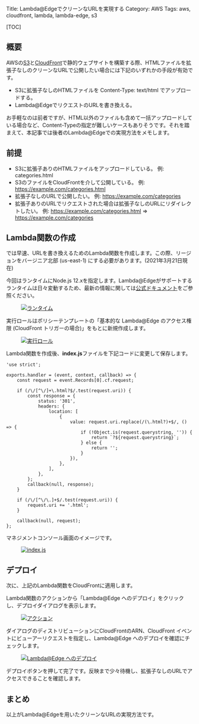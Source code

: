 Title: Lambda@EdgeでクリーンなURLを実現する
Category: AWS
Tags: aws, cloudfront, lambda, lambda-edge, s3

[TOC]

## 概要

AWSの[S3](https://aws.amazon.com/s3/)と[CloudFront](https://aws.amazon.com/cloudfront/)で静的ウェブサイトを構築する際、HTMLファイルを拡張子なしのクリーンなURLで公開したい場合には下記のいずれかの手段が有効です。

- S3に拡張子なしのHTMLファイルを Content-Type: text/html でアップロードする。
- Lambda@EdgeでリクエストのURLを書き換える。

お手軽なのは前者ですが、HTML以外のファイルも含めて一括アップロードしている場合など、Content-Typeの指定が難しいケースもありそうです。それを踏まえて、本記事では後者のLambda@Edgeでの実現方法をメモします。

## 前提

- S3に拡張子ありのHTMLファイルをアップロードしている。
  例: categories.html
- S3のファイルをCloudFrontを介して公開している。
  例: https://example.com/categories.html
- 拡張子なしのURLで公開したい。
  例: https://example.com/categories
- 拡張子ありのURLでリクエストされた場合は拡張子なしのURLにリダイレクトしたい。
  例: https://example.com/categories.html => https://example.com/categories

## Lambda関数の作成

では早速、URLを書き換えるためのLambda関数を作成します。この際、リージョンをバージニア北部 (us-east-1) にする必要があります。(2021年3月21日現在)

今回はランタイムにNode.js 12.xを指定します。Lambda@Edgeがサポートするランタイムは日々変動するため、最新の情報に関しては[公式ドキュメント](https://docs.aws.amazon.com/AmazonCloudFront/latest/DeveloperGuide/lambda-requirements-limits.html#lambda-requirements-lambda-function-configuration)をご参照ください。

<div
    class="elegant-gallery"
    itemscope
    itemtype="http://schema.org/ImageGallery"
>
    <figure
        itemprop="associatedMedia"
        itemscope
        itemtype="http://schema.org/ImageObject"
    >
        <a
            href="/images/5fef0e7d8587b67ce40f9d24d8a3bc92ae7bfd10c8cf7e133781d2c3cb962cbe.png"
            itemprop="contentUrl"
            data-size="1410x180"
        >
            <img
                src="/images/5fef0e7d8587b67ce40f9d24d8a3bc92ae7bfd10c8cf7e133781d2c3cb962cbe.png"
                itemprop="thumbnail"
                alt="ランタイム"
            />
        </a>
    </figure>
</div>

実行ロールはポリシーテンプレートの「基本的な Lambda@Edge のアクセス権限 (CloudFront トリガーの場合)」をもとに新規作成します。

<div
    class="elegant-gallery"
    itemscope
    itemtype="http://schema.org/ImageGallery"
>
    <figure
        itemprop="associatedMedia"
        itemscope
        itemtype="http://schema.org/ImageObject"
    >
        <a
            href="/images/3ddf9f28767cb8cb2e66495f5b4612a81c63af71304fed73b30d8587c8ce825a.png"
            itemprop="contentUrl"
            data-size="2560x1030"
        >
            <img
                src="/images/3ddf9f28767cb8cb2e66495f5b4612a81c63af71304fed73b30d8587c8ce825a.png"
                itemprop="thumbnail"
                alt="実行ロール"
            />
        </a>
    </figure>
</div>

Lambda関数を作成後、**index.js**ファイルを下記コードに変更して保存します。

``` { .js linenos=true }
'use strict';

exports.handler = (event, context, callback) => {
    const request = event.Records[0].cf.request;

    if (/\/[^\/]+\.html?$/.test(request.uri)) {
        const response = {
            status: '301',
            headers: {
                location: [
                    {
                        value: request.uri.replace(/(\.html?)+$/, () => {
                            if (!Object.is(request.querystring, '')) {
                                return `?${request.querystring}`;
                            } else {
                                return '';
                            }
                        }),
                    },
                ],
            },
        };
        callback(null, response);
    }

    if (/\/[^\/\.]+$/.test(request.uri)) {
        request.uri += '.html';
    }

    callback(null, request);
};
```

マネジメントコンソール画面のイメージです。

<div
    class="elegant-gallery"
    itemscope
    itemtype="http://schema.org/ImageGallery"
>
    <figure
        itemprop="associatedMedia"
        itemscope
        itemtype="http://schema.org/ImageObject"
    >
        <a
            href="/images/13df0d2b03a7292f41d3d5fb1dc98e7b22095949e1d71f6618a96bd87571ca20.png"
            itemprop="contentUrl"
            data-size="2556x1320"
        >
            <img
                src="/images/13df0d2b03a7292f41d3d5fb1dc98e7b22095949e1d71f6618a96bd87571ca20.png"
                itemprop="thumbnail"
                alt="index.js"
            />
        </a>
    </figure>
</div>

## デプロイ

次に、上記のLambda関数をCloudFrontに適用します。

Lambda関数のアクションから「Lambda@Edge へのデプロイ」をクリックし、デプロイダイアログを表示します。

<div
    class="elegant-gallery"
    itemscope
    itemtype="http://schema.org/ImageGallery"
>
    <figure
        itemprop="associatedMedia"
        itemscope
        itemtype="http://schema.org/ImageObject"
    >
        <a
            href="/images/c6240e4a77ab03ee6dc35a529aa04b4802b59146a4338202f7a421eed0917f53.png"
            itemprop="contentUrl"
            data-size="910x456"
        >
            <img
                src="/images/c6240e4a77ab03ee6dc35a529aa04b4802b59146a4338202f7a421eed0917f53.png"
                itemprop="thumbnail"
                alt="アクション"
            />
        </a>
    </figure>
</div>

ダイアログのディストリビューションにCloudFrontのARN、CloudFront イベントにビューアーリクエストを指定し、Lambda@Edge へのデプロイを確認にチェックします。

<div
    class="elegant-gallery"
    itemscope
    itemtype="http://schema.org/ImageGallery"
>
    <figure
        itemprop="associatedMedia"
        itemscope
        itemtype="http://schema.org/ImageObject"
    >
        <a
            href="/images/b43314fbd96374e2c5246bfc7585dc10da1ca49c528ea0d7a33c6ec9f8a0f81d.png"
            itemprop="contentUrl"
            data-size="1640x1212"
        >
            <img
                src="/images/b43314fbd96374e2c5246bfc7585dc10da1ca49c528ea0d7a33c6ec9f8a0f81d.png"
                itemprop="thumbnail"
                alt="Lambda@Edge へのデプロイ"
            />
        </a>
    </figure>
</div>

デプロイボタンを押して完了です。反映まで少々待機し、拡張子なしのURLでアクセスできることを確認します。

## まとめ

以上がLambda@Edgeを用いたクリーンなURLの実現方法です。
